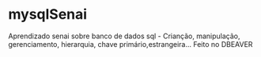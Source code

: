 # mysqlSenai
Aprendizado senai sobre banco de dados sql - Crianção, manipulação, gerenciamento, hierarquia, chave primário,estrangeira... Feito no DBEAVER

